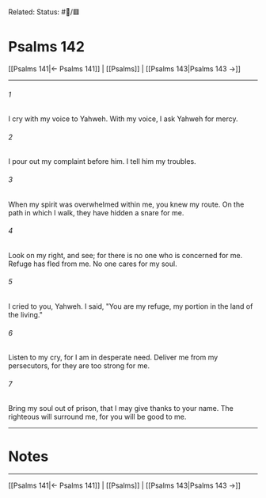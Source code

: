 Related:
Status: #📖/🟥
# Psalms 142

[[Psalms 141|← Psalms 141]] | [[Psalms]] | [[Psalms 143|Psalms 143 →]]
***



###### 1 
I cry with my voice to Yahweh. With my voice, I ask Yahweh for mercy. 

###### 2 
I pour out my complaint before him. I tell him my troubles. 

###### 3 
When my spirit was overwhelmed within me, you knew my route. On the path in which I walk, they have hidden a snare for me. 

###### 4 
Look on my right, and see; for there is no one who is concerned for me. Refuge has fled from me. No one cares for my soul. 

###### 5 
I cried to you, Yahweh. I said, "You are my refuge, my portion in the land of the living." 

###### 6 
Listen to my cry, for I am in desperate need. Deliver me from my persecutors, for they are too strong for me. 

###### 7 
Bring my soul out of prison, that I may give thanks to your name. The righteous will surround me, for you will be good to me.

---
# Notes


***
[[Psalms 141|← Psalms 141]] | [[Psalms]] | [[Psalms 143|Psalms 143 →]]
